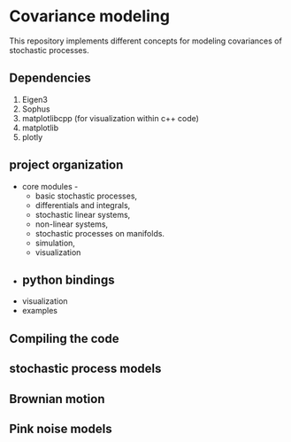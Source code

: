 # Covariance modeling
This repository implements different concepts for modeling
covariances of stochastic processes.

## Dependencies
1. Eigen3
2. Sophus
3. matplotlibcpp (for visualization within c++ code)
4. matplotlib
5. plotly

## project organization
- core modules -
    - basic stochastic processes,
    - differentials and integrals,
    - stochastic linear systems,
    - non-linear systems,
    - stochastic processes on manifolds.
    - simulation,
    - visualization
- python bindings
    -
- visualization
- examples

## Compiling the code

## stochastic process models
## Brownian motion
## Pink noise models
##
